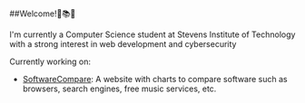##Welcome!🌱📚🍄

I'm currently a Computer Science student at Stevens Institute of Technology with a strong interest in web development and cybersecurity

Currently working on:
+ [SoftwareCompare](https://github.com/davidcollini/SoftwareCompare): A website with charts to compare software such as browsers, search engines, free music services, etc.
